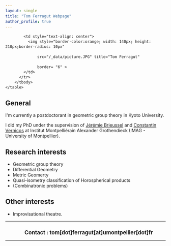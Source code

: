```yaml
---
layout: single
title: "Tom Ferragut Webpage"
author_profile: true
---
```


<div id="logo">
<table border="0" style="width:100%">
		<tbody>
          <tr >
            <td style="text-align: center; width: 50%">
            <h1 style="margin-left: 20px;font-size : 1.2em">Contact : <span>tom[dot]ferragut[at]umontpellier[dot]fr</span></h2>
            </td>
			
            <td style="text-align: center">
              <img style="border-color:orange; width: 140px; height: 210px;border-radius: 10px"

                  src="/_data/picture.JPG" title="Tom Ferragut"

                  border= "6" >
            </td>
          </tr>
		</tbody>
    </table>
</div>


## General

I'm currently a postdoctorant in geometric group theory in Kyoto University.

I did my PhD under the supervision of [Jérémie Brieussel](https://imag.umontpellier.fr/~brieussel/accueileng.html) and [Constantin Vernicos](http://constantin.vernicos.org/) at Institut Montpelliérain Alexander Grothendieck (IMAG - University of Montpellier).



## Research interests

* Geometric group theory
* Differential Geometry
* Metric Geomerty
* Quasi-isometry classification of Horospherical products
* (Combinatronic problems)

## Other interests

* Improvisational theatre.
